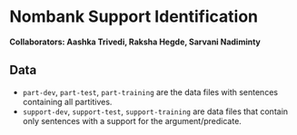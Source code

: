 # Nombank Support Identification

**Collaborators: Aashka Trivedi, Raksha Hegde, Sarvani Nadiminty**

## Data

- `part-dev`, `part-test`, `part-training` are the data files with sentences containing all partitives.
- `support-dev`, `support-test`, `support-training` are data files that contain only sentences with a support for the argument/predicate.
